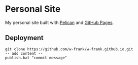 # Personal Site

My personal site built with [Pelican](http://getpelican.com) and [GitHub Pages](https://pages.github.com).

## Deployment
```shell
git clone https://github.com/w-frank/w-frank.github.io.git
-- add content --
publish.bat "commit message"
```
